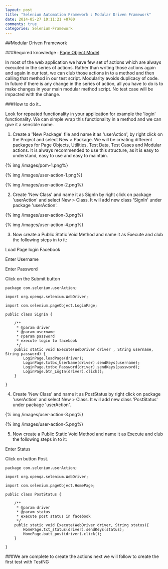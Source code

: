 ```yaml
---
layout: post
title: "Selenium Automation Framework : Modular Driven Framework"
date: 2014-05-27 10:11:21 +0700
comments: true
categories: Selenium-Framework
---
```


##Modular Driven Framework

###Required knowledge : [Page Object Model](/blog/2014/05/26/selenium-automation-framework-page-object-model/)

In most of the web application we have few set of actions which are always executed in the series of actions. Rather than writing those actions again and again in our test, we can club those actions in to a method and then calling that method in our test script. Modularity avoids duplicacy of code. In future if there is any change in the series of action, all you have to do is to make changes in your main modular method script. No test case will be impacted with the change.

<!--more-->

###How to do it..

Look for repeated functionality in your application for example the 'login' functionality. We can simple wrap this functionality in a method and we can give it a sensible name.

1) Create a 'New Package' file and name it as 'userAction', by right click on the Project and select New > Package. We will be creating different packages for Page Objects, Utilities, Test Data, Test Cases and Modular actions. It is always recommended to use this structure, as it is easy to understand, easy to use and easy to maintain.

{% img /images/pom-1.png%}

{% img /images/user-action-1.png%}

{% img /images/user-action-2.png%}

2) Create 'New Class' and name it as SignIn by right click on package 'userAction' and select New > Class. It will add new class 'SignIn' under package 'userAction'.

{% img /images/user-action-3.png%}

{% img /images/user-action-4.png%}

3) Now create a Public Static Void Method and name it as Execute  and club the following steps in to it:

Load Page login Facebook

Enter Username

Enter Password

Click on the Submit button

```
package com.selenium.userAction;

import org.openqa.selenium.WebDriver;

import com.selenium.pageObject.LoginPage;

public class SignIn {

	/**
	 * @param driver
	 * @param username
	 * @param password
	 * execute login to facebook
	 */
	public static void Execute(WebDriver driver , String username, String password) {
		LoginPage.loadPage(driver);
		LoginPage.txtbx_UserName(driver).sendKeys(username);
		LoginPage.txtbx_Password(driver).sendKeys(password);
		LoginPage.btn_LogIn(driver).click();
	}

}

```

4) Create 'New Class' and name it as PostStatus by right click on package 'userAction' and select New > Class. It will add new class 'PostStatus' under package 'userAction'.

{% img /images/user-action-3.png%}

{% img /images/user-action-5.png%}

5) Now create a Public Static Void Method and name it as Execute  and club the following steps in to it:

Enter Status

Click on button Post.


```
package com.selenium.userAction;

import org.openqa.selenium.WebDriver;

import com.selenium.pageObject.HomePage;

public class PostStatus {
	
	/**
	 * @param driver
	 * @param status
	 * execute post status in facebook
	 */
	public static void Execute(WebDriver driver, String status){
		HomePage.txt_status(driver).sendKeys(status);
		HomePage.butt_post(driver).click();
	}
	
}

```

###We are complete to create the actions next we will follow to create the first test with TestNG